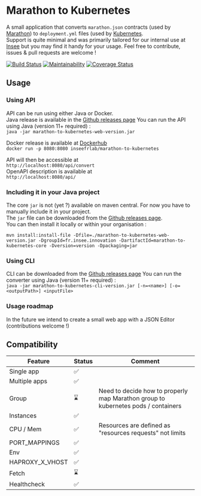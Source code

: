 # Marathon to Kubernetes

A small application that converts `marathon.json` contracts (used by [Marathon](https://github.com/mesosphere/marathon)) to `deployment.yml` files (used by [Kubernetes](https://kubernetes.io/).  
Support is quite minimal and was primarily tailored for our internal use at [Insee](https://insee.fr/) but you may find it handy for your usage. Feel free to contribute, issues & pull requests are welcome !

[![Build Status](https://travis-ci.org/inseefrlab/marathon-to-kubernetes.svg?branch=master)](https://travis-ci.org/inseefrlab/marathon-to-kubernetes) [![Maintainability](https://api.codeclimate.com/v1/badges/18c5a167cf83d3778bd9/maintainability)](https://codeclimate.com/github/InseeFrLab/marathon-to-kubernetes/maintainability) [![Coverage Status](https://coveralls.io/repos/github/InseeFrLab/marathon-to-kubernetes/badge.svg?branch=master)](https://coveralls.io/github/InseeFrLab/marathon-to-kubernetes?branch=master)

## Usage

### Using API

API can be run using either Java or Docker.  
Java release is available in the [Github releases page](https://github.com/InseeFrLab/marathon-to-kubernetes/releases)
You can run the API using Java (version 11+ required) :  
`java -jar marathon-to-kubernetes-web-version.jar`

Docker release is available at [Dockerhub](https://hub.docker.com/r/inseefrlab/marathon-to-kubernetes)  
`docker run -p 8080:8080 inseefrlab/marathon-to-kubernetes`

API will then be accessible at  
`http://localhost:8080/api/convert`  
OpenAPI description is available at  
`http://localhost:8080/api/`

### Including it in your Java project

The core `jar` is not (yet ?) available on maven central. For now you have to manually include it in your project.  
The `jar` file can be downloaded from the [Github releases page](https://github.com/InseeFrLab/marathon-to-kubernetes/releases).  
You can then install it locally or within your organisation :

```
mvn install:install-file -Dfile=./marathon-to-kubernetes-web-version.jar -DgroupId=fr.insee.innovation -DartifactId=marathon-to-kubernetes-core -Dversion=version -Dpackaging=jar
```

### Using CLI

CLI can be downloaded from the [Github releases page](https://github.com/InseeFrLab/marathon-to-kubernetes/releases)
You can run the converter using Java (version 11+ required) :  
`java -jar marathon-to-kubernetes-cli-version.jar [-n=<name>] [-o=<outputPath>] <inputFile>`

### Usage roadmap

In the future we intend to create a small web app with a JSON Editor (contributions welcome !)

## Compatibility


| Feature         | Status      | Comment                                                                           |
| --------------- | ----------- | --------------------------------------------------------------------------------- |
| Single app      | ✅          |                                                                                   |
| Multiple apps   | ✅          |                                                                                   |
| Group           | ⌛          | Need to decide how to properly map Marathon group to kubernetes pods / containers |
| Instances       | ✅          |                                                                                   |
| CPU / Mem       | ✅          | Resources are defined as "resources requests" not limits                          |
| PORT_MAPPINGS   | ✅          |                                                                                   |
| Env             | ✅          |                                                                                   |
| HAPROXY_X_VHOST | ✅          |                                                                                   |
| Fetch           | ⌛          |                                                                                   |
| Healthcheck     | ✅          |                                                                                   |
